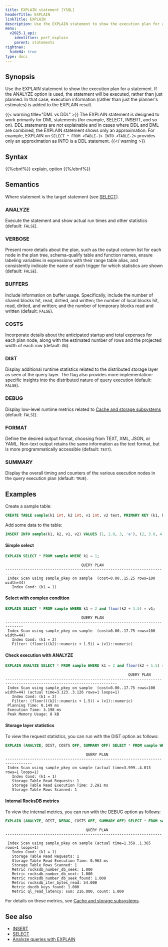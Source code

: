 ```yaml
---
title: EXPLAIN statement [YSQL]
headerTitle: EXPLAIN
linkTitle: EXPLAIN
description: Use the EXPLAIN statement to show the execution plan for an statement. If the ANALYZE option is used, the statement will be executed, rather than just planned.
menu:
  v2025.1_api:
    identifier: perf_explain
    parent: statements
rightnav:
  hideH4: true
type: docs
---
```


## Synopsis

Use the EXPLAIN statement to show the execution plan for a statement. If the ANALYZE option is used, the statement will be executed, rather than just planned. In that case, execution information (rather than just the planner's estimates) is added to the EXPLAIN result.

{{< warning title="DML vs DDL" >}}
The EXPLAIN statement is designed to work primarily for DML statements (for example, SELECT, INSERT, and so on). DDL statements are _not_ explainable and in cases where DDL and DML are combined, the EXPLAIN statement shows only an approximation. For example, EXPLAIN on `SELECT * FROM <TABLE-1> INTO <TABLE-2>` provides only an approximation as INTO is a DDL statement.
{{</ warning >}}

## Syntax

{{%ebnf%}}
  explain,
  option
{{%/ebnf%}}

## Semantics

Where statement is the target statement (see [SELECT](../dml_select/)).

### ANALYZE

Execute the statement and show actual run times and other statistics (default: `FALSE`).

### VERBOSE

Present more details about the plan, such as the output column list for each node in the plan tree, schema-qualify table and function names, ensure labeling variables in expressions with their range table alias, and consistently indicate the name of each trigger for which statistics are shown (default: `FALSE`).

### BUFFERS

Include information on buffer usage. Specifically, include the number of shared blocks hit, read, dirtied, and written; the number of local blocks hit, read, dirtied, and written; and the number of temporary blocks read and written (default: `FALSE`).

### COSTS

Incorporate details about the anticipated startup and total expenses for each plan node, along with the estimated number of rows and the projected width of each row (default: `ON`).

### DIST

Display additional runtime statistics related to the distributed storage layer as seen at the query layer. The flag also provides more implementation-specific insights into the distributed nature of query execution (default: `FALSE`).

### DEBUG

Display low-level runtime metrics related to [Cache and storage subsystems](../../../../../launch-and-manage/monitor-and-alert/metrics/cache-storage/#cache-and-storage-subsystems) (default: `FALSE`).

### FORMAT

Define the desired output format, choosing from TEXT, XML, JSON, or YAML. Non-text output retains the same information as the text format, but is more programmatically accessible (default: `TEXT`).

### SUMMARY

Display the overall timing and counters of the various execution nodes in the query execution plan (default: `TRUE`).

## Examples

Create a sample table:

```sql
CREATE TABLE sample(k1 int, k2 int, v1 int, v2 text, PRIMARY KEY (k1, k2));
```

Add some data to the table:

```sql
INSERT INTO sample(k1, k2, v1, v2) VALUES (1, 2.0, 3, 'a'), (2, 3.0, 4, 'b'), (3, 4.0, 5, 'c');
```

#### Simple select

```sql
EXPLAIN SELECT * FROM sample WHERE k1 = 1;
```

```yaml{.nocopy}
                                  QUERY PLAN
------------------------------------------------------------------------------
 Index Scan using sample_pkey on sample  (cost=0.00..15.25 rows=100 width=44)
   Index Cond: (k1 = 1)
```

#### Select with complex condition

```sql
EXPLAIN SELECT * FROM sample WHERE k1 = 2 and floor(k2 + 1.5) = v1;
```

```yaml{.nocopy}
                                  QUERY PLAN
------------------------------------------------------------------------------
 Index Scan using sample_pkey on sample  (cost=0.00..17.75 rows=100 width=44)
   Index Cond: (k1 = 2)
   Filter: (floor(((k2)::numeric + 1.5)) = (v1)::numeric)
```

#### Check execution with ANALYZE

```sql
EXPLAIN ANALYZE SELECT * FROM sample WHERE k1 = 2 and floor(k2 + 1.5) = v1;
```

```yaml{.nocopy}
                                                       QUERY PLAN
------------------------------------------------------------------------------------------------------------------------
 Index Scan using sample_pkey on sample  (cost=0.00..17.75 rows=100 width=44) (actual time=3.123..3.126 rows=1 loops=1)
   Index Cond: (k1 = 2)
   Filter: (floor(((k2)::numeric + 1.5)) = (v1)::numeric)
 Planning Time: 0.149 ms
 Execution Time: 3.198 ms
 Peak Memory Usage: 8 kB
```

#### Storage layer statistics

To view the request statistics, you can run with the DIST option as follows:

```sql
EXPLAIN (ANALYZE, DIST, COSTS OFF, SUMMARY OFF) SELECT * FROM sample WHERE k1 = 1;
```

```yaml{.nocopy}
                                    QUERY PLAN
----------------------------------------------------------------------------------
 Index Scan using sample_pkey on sample (actual time=3.999..4.013 rows=1 loops=1)
   Index Cond: (k1 = 1)
   Storage Table Read Requests: 1
   Storage Table Read Execution Time: 3.291 ms
   Storage Table Rows Scanned: 1
```

#### Internal RocksDB metrics

To view the internal metrics, you can run with the DEBUG option as follows:

```sql
EXPLAIN (ANALYZE, DIST, DEBUG, COSTS OFF, SUMMARY OFF) SELECT * FROM sample WHERE k1 = 1;
```

```yaml{.nocopy}
                                    QUERY PLAN
----------------------------------------------------------------------------------
 Index Scan using sample_pkey on sample (actual time=1.358..1.365 rows=1 loops=1)
   Index Cond: (k1 = 1)
   Storage Table Read Requests: 1
   Storage Table Read Execution Time: 0.963 ms
   Storage Table Rows Scanned: 1
   Metric rocksdb_number_db_seek: 1.000
   Metric rocksdb_number_db_next: 1.000
   Metric rocksdb_number_db_seek_found: 1.000
   Metric rocksdb_iter_bytes_read: 54.000
   Metric docdb_keys_found: 1.000
   Metric ql_read_latency: sum: 216.000, count: 1.000
```

For details on these metrics, see [Cache and storage subsystems](../../../../../launch-and-manage/monitor-and-alert/metrics/cache-storage/#cache-and-storage-subsystems).

## See also

- [INSERT](../dml_insert/)
- [SELECT](../dml_select/)
- [Analyze queries with EXPLAIN](../../../../../explore/query-1-performance/explain-analyze/)
